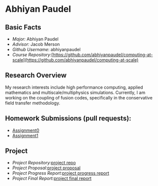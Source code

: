 # Abhiyan Paudel

## Basic Facts
- *Major:* Abhiyan Paudel
- *Advisor:* Jacob Merson
- *Github Username*: abhiyanpaudel
- *Course Repository*:[https://github.com/abhiyanpaudel/computing-at-scale](https://github.com/abhiyanpaudel/computing-at-scale) 

## Research Overview 
My research interests include high performance computing, applied mathematics and multiscale/multiphysics simulations. Currently, I am working on the coupling of fusion codes, specifically in the conservative field transfer methodology.  

## Homework Submissions (pull requests):
- [Assignment0](https://github.com/abhiyanpaudel/computing-at-scale/pull/2)
- [Assignment1](https://github.com/abhiyanpaudel/computing-at-scale/pull/5)

## Project
- *Project Repository:*[project repo](https://github.com/abhiyanpaudel/CAS_Final_Project/tree/main)
- *Project Proposal:*[project proposal](https://github.com/abhiyanpaudel/computing-at-scale/blob/course_project/project/project_proposal.pdf)
- *Project Progress Report:*[project progress report](https://github.com/abhiyanpaudel/computing-at-scale/blob/main/project/project_progress_report.pdf)
- *Project Final Report:*[project final report](https://github.com/abhiyanpaudel/CAS_Final_Project/blob/main/final_project_report.pdf)

